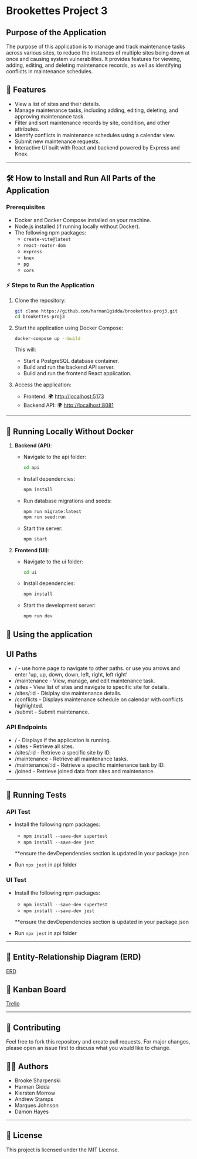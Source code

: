 # Brookettes Project 3

## Purpose of the Application
The purpose of this application is to manage and track maintenance tasks across various sites, to reduce the instances of multiple sites being down at once and causing system vulnerabilites. It provides features for viewing, adding, editing, and deleting maintenance records, as well as identifying conflicts in maintenance schedules.

## 📌 Features
- View a list of sites and their details.
- Manage maintenance tasks, including adding, editing, deleting, and approving maintenance task.
- Filter and sort maintenance records by site, condition, and other attributes.
- Identify conflicts in maintenance schedules using a calendar view.
- Submit new maintenance requests.
- Interactive UI built with React and backend powered by Express and Knex.

---

## 🛠️ How to Install and Run All Parts of the Application

### Prerequisites
- Docker and Docker Compose installed on your machine.
- Node.js installed (if running locally without Docker).
- The following npm packages:
  - `create-vite@latest`
  - `react-router-dom`
  - `express`
  - `knex`
  - `pg`
  - `cors`

### ⚡ Steps to Run the Application
1. Clone the repository:
   ```sh
   git clone https://github.com/harman1gidda/brookettes-proj3.git
   cd brookettes-proj3

2. Start the application using Docker Compose:
    ```sh 
    docker-compose up --build
    ```
    
     This will:
   - Start a PostgreSQL database container.
   - Build and run the backend API server.
   - Build and run the frontend React application.

3. Access the application:
   - Frontend: 🌍 [http://localhost:5173](http://localhost:5173)
   - Backend API: 🌍 [http://localhost:8081](http://localhost:8081)

---

## 🚀 Running Locally Without Docker
1. **Backend (API)**:
   - Navigate to the api folder:
     ```sh
     cd api
     ```
   - Install dependencies:
     ```sh
     npm install
     ```
   - Run database migrations and seeds:
     ```sh
     npm run migrate:latest
     npm run seed:run
     ```
   - Start the server:
     ```sh
     npm start
     ```

2. **Frontend (UI)**:
   - Navigate to the ui folder:
     ```sh
     cd ui
     ```
   - Install dependencies:
     ```sh
     npm install
     ```
   - Start the development server:
     ```sh
     npm run dev
     ```

## 🎨 Using the application

## UI Paths
- / - use home page to navigate to other paths. or use you arrows and enter 'up, up, down, down, left, right, left right'
- /maintenance - View, manage, and edit maintenance task.
- /sites - View list of sites and navigate to specific site for details.
- /sites/:id - Dislplay site maintenance details.
- /conflicts - Displays maintenance schedule on calendar with conflicts highlighted.
- /submit - Submit maintenance.

### API Endpoints
- / - Displays if the application is running.
- /sites - Retrieve all sites.
- /sites/:id - Retrieve a specific site by ID.
- /maintenance - Retrieve all maintenance tasks.
- /maintenance/:id - Retrieve a specific maintenance task by ID.
- /joined - Retrieve joined data from sites and maintenance.


---
## 🐛 Running Tests

### API Test
- Install the following npm packages:
  - `npm install --save-dev supertest`
  - `npm install --save-dev jest`

  **ensure the devDependencies section is updated in your package.json

- Run `npx jest` in api folder

### UI Test
- Install the following npm packages:
  - `npm install --save-dev supertest`
  - `npm install --save-dev jest`

  **ensure the devDependencies section is updated in your package.json

- Run `npx jest` in api folder

---

## 🔗 Entity-Relationship Diagram (ERD)

[ERD](https://miro.com/app/board/uXjVINC1t1w=/)

## 🔗 Kanban Board

[Trello](https://trello.com/b/Ew2KvGoP/project-3)

---

## 🤝 Contributing

Feel free to fork this repository and create pull requests. For major changes, please open an issue first to discuss what you would like to change.

## 🧑‍💻 Authors
- Brooke Sharpenski
- Harman Gidda
- Kiersten Morrow
- Andrew Stamps
- Marques Johnson
- Damon Hayes

---

## 📄 License
This project is licensed under the MIT License.
